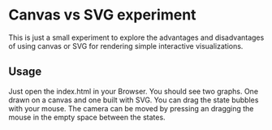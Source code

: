 Canvas vs SVG experiment
========================

This is just a small experiment to explore the advantages and disadvantages of using canvas or SVG for rendering simple interactive visualizations.

## Usage

Just open the index.html in your Browser. You should see two graphs. One drawn on a canvas and one built with SVG. You can drag the state bubbles with your mouse. 
The camera can be moved by pressing an dragging the mouse in the empty space between the states.
